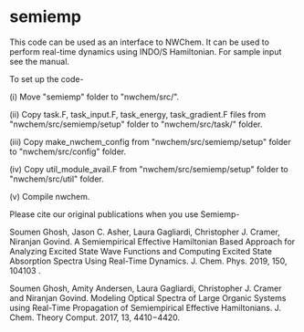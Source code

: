 # semiemp

This code can be used as an interface to NWChem. It can be used to perform real-time dynamics using INDO/S Hamiltonian. For sample input see the manual. 

To set up the code-

(i) Move "semiemp" folder to "nwchem/src/".

(ii) Copy task.F, task_input.F, task_energy, task_gradient.F files from "nwchem/src/semiemp/setup" folder to "nwchem/src/task/" folder.

(iii) Copy make_nwchem_config from "nwchem/src/semiemp/setup" folder to  "nwchem/src/config" folder.

(iv) Copy util_module_avail.F from "nwchem/src/semiemp/setup" folder to "nwchem/src/util" folder.

(v) Compile nwchem.




Please cite our original publications when you use Semiemp-

Soumen Ghosh, Jason C. Asher, Laura Gagliardi, Christopher J. Cramer, Niranjan Govind. A Semiempirical Effective Hamiltonian Based Approach for Analyzing Excited State Wave Functions and Computing Excited State Absorption Spectra Using Real-Time Dynamics. J. Chem. Phys. 2019, 150, 104103 .

Soumen Ghosh, Amity Andersen, Laura Gagliardi, Christopher J. Cramer and Niranjan Govind. Modeling Optical Spectra of Large Organic Systems using Real-Time Propagation of Semiempirical Effective Hamiltonians. J. Chem. Theory Comput. 2017, 13, 4410−4420.



